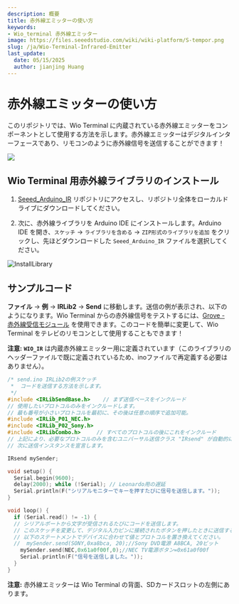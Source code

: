 ```yaml
---
description: 概要
title: 赤外線エミッターの使い方
keywords:
- Wio_terminal 赤外線エミッター
image: https://files.seeedstudio.com/wiki/wiki-platform/S-tempor.png
slug: /ja/Wio-Terminal-Infrared-Emitter
last_update:
  date: 05/15/2025
  author: jianjing Huang
---
```



# 赤外線エミッターの使い方

このリポジトリでは、Wio Terminal に内蔵されている赤外線エミッターをコンポーネントとして使用する方法を示します。赤外線エミッターはデジタルインターフェースであり、リモコンのように赤外線信号を送信することができます！

![](https://files.seeedstudio.com/wiki/Wio-Terminal/img/Wio-Terminal-IR.gif)

## Wio Terminal 用赤外線ライブラリのインストール

1. [Seeed_Arduino_IR](https://github.com/Seeed-Studio/Seeed_Arduino_IR) リポジトリにアクセスし、リポジトリ全体をローカルドライブにダウンロードしてください。

2. 次に、赤外線ライブラリを Arduino IDE にインストールします。Arduino IDE を開き、`スケッチ` -> `ライブラリを含める` -> `ZIP形式のライブラリを追加` をクリックし、先ほどダウンロードした `Seeed_Arduino_IR` ファイルを選択してください。

![InstallLibrary](https://files.seeedstudio.com/wiki/Wio-Terminal/img/Xnip2019-11-21_15-50-13.jpg)

## サンプルコード

**ファイル** -> **例** -> **IRLib2** -> **Send** に移動します。送信の例が表示され、以下のようになります。Wio Terminal からの赤外線信号をテストするには、[Grove - 赤外線受信モジュール](https://wiki.seeedstudio.com/ja/Grove-Infrared_Receiver/) を使用できます。このコードを簡単に変更して、Wio Terminal をテレビのリモコンとして使用することもできます！

**注意:** **`WIO_IR`** は内蔵赤外線エミッター用に定義されています（このライブラリのヘッダーファイルで既に定義されているため、inoファイルで再定義する必要はありません）。

```cpp
/* send.ino IRLib2の例スケッチ
 *  コードを送信する方法を示します。
 */
#include <IRLibSendBase.h>    // まず送信ベースをインクルード
// 使用したいプロトコルのみをインクルードします。
// 最も番号が小さいプロトコルを最初に、その後は任意の順序で追加可能。
#include <IRLib_P01_NEC.h>
#include <IRLib_P02_Sony.h>
#include <IRLibCombo.h>     // すべてのプロトコルの後にこれをインクルード
// 上記により、必要なプロトコルのみを含むユニバーサル送信クラス "IRsend" が自動的に作成されます。
// 次に送信インスタンスを宣言します。

IRsend mySender;

void setup() {
  Serial.begin(9600);
  delay(2000); while (!Serial); // Leonardo用の遅延
  Serial.println(F("シリアルモニターでキーを押すたびに信号を送信します。"));
}

void loop() {
  if (Serial.read() != -1) {
  // シリアルポートから文字が受信されるたびにコードを送信します。
  // このスケッチを変更して、デジタル入力ピンに接続されたボタンを押したときに送信するようにできます。
  // 以下のステートメントでデバイスに合わせて値とプロトコルを置き換えてください。
  //  mySender.send(SONY,0xa8bca, 20);//Sony DVD電源 A8BCA, 20ビット
    mySender.send(NEC,0x61a0f00f,0);//NEC TV電源ボタン=0x61a0f00f
    Serial.println(F("信号を送信しました。"));
  }
}
```

**注意:** 赤外線エミッターは Wio Terminal の背面、SDカードスロットの左側にあります。